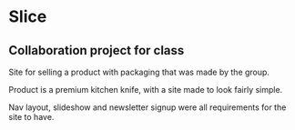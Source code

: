 <!-- @format -->

# Slice

## Collaboration project for class

Site for selling a product with packaging that was made by the group.

Product is a premium kitchen knife, with a site made to look fairly simple.

Nav layout, slideshow and newsletter signup were all requirements for the site to have.
